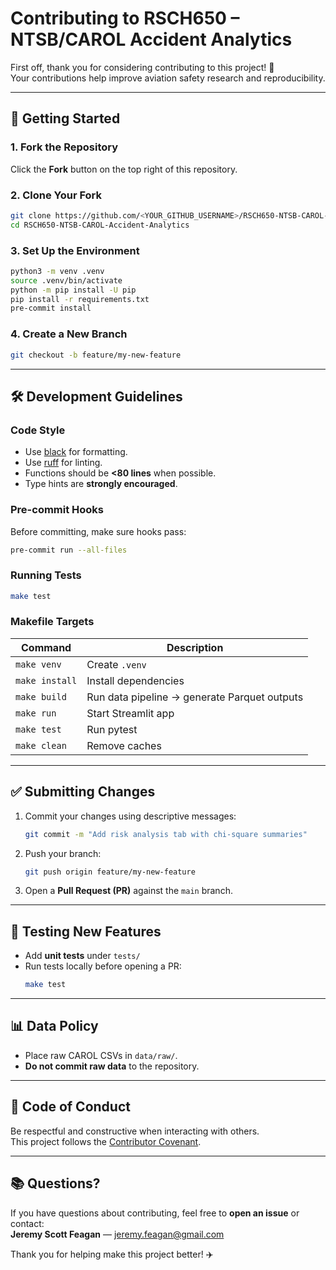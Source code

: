 # Contributing to RSCH650 – NTSB/CAROL Accident Analytics

First off, thank you for considering contributing to this project! 🙌  
Your contributions help improve aviation safety research and reproducibility.

---

## 📌 Getting Started

### 1. Fork the Repository
Click the **Fork** button on the top right of this repository.

### 2. Clone Your Fork
```bash
git clone https://github.com/<YOUR_GITHUB_USERNAME>/RSCH650-NTSB-CAROL-Accident-Analytics.git
cd RSCH650-NTSB-CAROL-Accident-Analytics
```

### 3. Set Up the Environment
```bash
python3 -m venv .venv
source .venv/bin/activate
python -m pip install -U pip
pip install -r requirements.txt
pre-commit install
```

### 4. Create a New Branch
```bash
git checkout -b feature/my-new-feature
```

---

## 🛠 Development Guidelines

### **Code Style**
- Use [black](https://black.readthedocs.io/en/stable/) for formatting.
- Use [ruff](https://docs.astral.sh/ruff/) for linting.
- Functions should be **<80 lines** when possible.
- Type hints are **strongly encouraged**.

### **Pre-commit Hooks**
Before committing, make sure hooks pass:
```bash
pre-commit run --all-files
```

### **Running Tests**
```bash
make test
```

### **Makefile Targets**
| Command       | Description                                    |
|--------------|------------------------------------------------|
| `make venv`  | Create `.venv`                                  |
| `make install` | Install dependencies                         |
| `make build` | Run data pipeline → generate Parquet outputs    |
| `make run`   | Start Streamlit app                             |
| `make test`  | Run pytest                                      |
| `make clean` | Remove caches                                  |

---

## ✅ Submitting Changes

1. Commit your changes using descriptive messages:
    ```bash
    git commit -m "Add risk analysis tab with chi-square summaries"
    ```

2. Push your branch:
    ```bash
    git push origin feature/my-new-feature
    ```

3. Open a **Pull Request (PR)** against the `main` branch.

---

## 🧪 Testing New Features

- Add **unit tests** under `tests/`
- Run tests locally before opening a PR:
    ```bash
    make test
    ```

---

## 📊 Data Policy

- Place raw CAROL CSVs in `data/raw/`.
- **Do not commit raw data** to the repository.

---

## 🤝 Code of Conduct

Be respectful and constructive when interacting with others.  
This project follows the [Contributor Covenant](https://www.contributor-covenant.org/).

---

## 📚 Questions?

If you have questions about contributing, feel free to **open an issue** or contact:  
**Jeremy Scott Feagan** — [jeremy.feagan@gmail.com](mailto:jeremy.feagan@gmail.com)

Thank you for helping make this project better! ✈️
